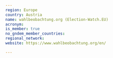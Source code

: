 ```yaml
---
region: Europe
country: Austria
name: wahlbeobachtung.org (Election-Watch.EU)
acronym: 
is_member: true
no_gndem_member_countries: 
regional_network: 
website: https://www.wahlbeobachtung.org/en/

---
```

